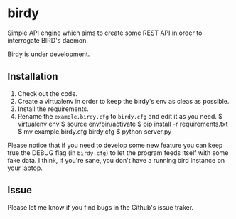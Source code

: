 # birdy

Simple API engine which aims to create some REST API in order to interrogate BIRD's daemon.

Birdy is under development.

## Installation
1.  Check out the code.
2.  Create a virtualenv in order to keep the birdy's env as cleas as possible.
3.  Install the requirements.
4.  Rename the `example.birdy.cfg` to `birdy.cfg` and edit it as you need.
        $ virtualenv env
        $ source env/bin/activate
        $ pip install -r requirements.txt
        $ mv example.birdy.cfg birdy.cfg
        $ python server.py

Please notice that if you need to develop some new feature you can keep true the DEBUG flag (in `birdy.cfg`) to let the program feeds itself with some fake data. I think, if you're sane, you don't have a running bird instance on your laptop.

## Issue
Please let me know if you find bugs in the Github's issue traker.
